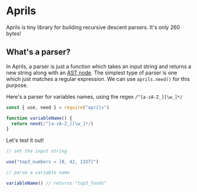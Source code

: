 # Aprils

Aprils is tiny library for building recursive descent parsers. It's only 260 bytes!


## What's a parser?

In Aprils, a parser is just a function which takes an input string and returns a new string along with an [AST node](https://en.wikipedia.org/wiki/Abstract_syntax_tree). The simplest type of parser is one which just matches a regular expression. We can use `aprils.need()` for this purpose.

Here's a parser for variables names, using the regex  `/^[a-zA-Z_][\w_]*/`  

```js
const { use, need } = require("aprils")

function variableName() {
  return need(/^[a-zA-Z_][\w_]*/)
}
```

Let's test it out!

```js
// set the input string

use("top3_numbers = [0, 42, 1337]")

// parse a variable name

variableName() // returns "top3_foods"
```


